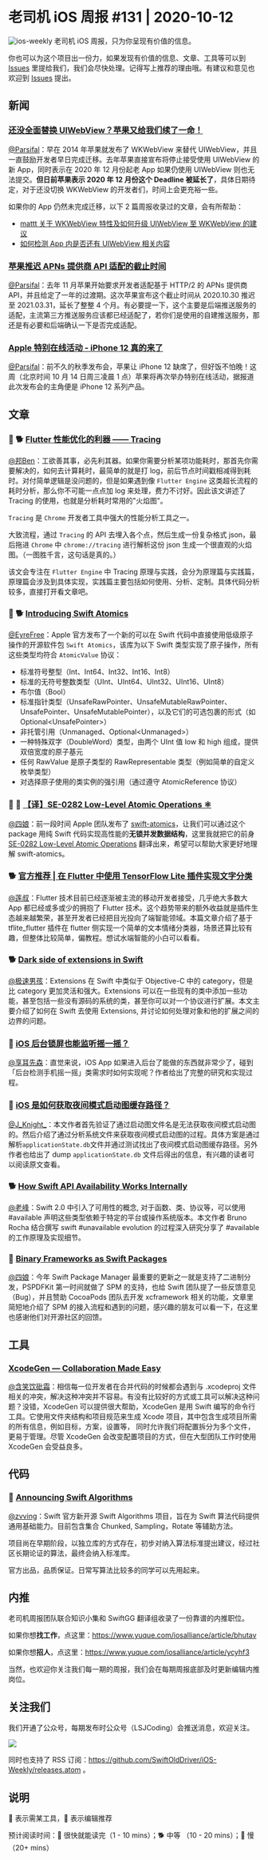 # 老司机 iOS 周报 #131 | 2020-10-12

![ios-weekly](https://github.com/SwiftOldDriver/iOS-Weekly/blob/master/assets/ios-weekly.png?raw=true)
老司机 iOS 周报，只为你呈现有价值的信息。

你也可以为这个项目出一份力，如果发现有价值的信息、文章、工具等可以到 [Issues](https://github.com/SwiftOldDriver/iOS-Weekly/issues) 里提给我们，我们会尽快处理。记得写上推荐的理由哦。有建议和意见也欢迎到 [Issues](https://github.com/SwiftOldDriver/iOS-Weekly/issues) 提出。

## 新闻

### [还没全面替换 UIWebView？苹果又给我们续了一命！](https://developer.apple.com/news/?id=edwud51q)

[@Parsifal](https://github.com/ParsifalC)：早在 2014 年苹果就发布了 WKWebView 来替代 UIWebView，并且一直鼓励开发者早日完成迁移。去年苹果直接宣布将停止接受使用 UIWebView 的 新 App，同时表示在 2020 年 12 月份起老 App 如果仍使用 UIWebView 则也无法提交。**但日前苹果表示 2020 年 12 月份这个 Deadline 被延长了**，具体日期待定，对于还没切换 WKWebView 的开发者们，时间上会更充裕一些。

如果你的 App 仍然未完成迁移，以下 2 篇周报收录过的文章，会有所帮助：

- [mattt 关于 WKWebView 特性及如何升级 UIWebView 至 WKWebView 的建议](https://nshipster.com/wkwebview/)
- [如何检测 App 内是否还有 UIWebView 相关内容](https://blog.kulman.sk/determining-which-frameworks-use-uiwebview)

### [苹果推迟 APNs 提供商 API 适配的截止时间](https://developer.apple.com/news/?id=edwud51q)

[@Parsifal](https://github.com/ParsifalC)：去年 11 月苹果开始要求开发者适配基于 HTTP/2 的 APNs 提供商 API，并且给定了一年的过渡期。这次苹果宣布这个截止时间从 2020.10.30 推迟至 2021.03.31，延长了整整 4 个月。有必要提一下，这个主要是后端推送服务的适配，主流第三方推送服务应该都已经适配了，若你们是使用的自建推送服务，那还是有必要和后端确认一下是否完成适配。

### [Apple 特别在线活动 - iPhone 12 真的来了](https://mp.weixin.qq.com/s/QhoHQNfaMkKNXBD0oKRTAg)

[@Parsifal](https://github.com/ParsifalC)：前不久的秋季发布会，苹果让 iPhone 12 缺席了，但好饭不怕晚！这周（北京时间 10 月 14 日周三凌晨 1 点）苹果将再次举办特别在线活动，据报道此次发布会的主角便是 iPhone 12 系列产品。

## 文章

### 🌟 🐕 [Flutter 性能优化的利器 —— Tracing](https://mp.weixin.qq.com/s/qlCSF7tCPbERiTm7chXNMA)

[@邦Ben](https://weibo.com/linwenbang)：工欲善其事，必先利其器。如果你需要分析某项功能耗时，那首先你需要解决的，如何去计算耗时，最简单的就是打 log，前后节点时间戳相减得到耗时。对付简单逻辑是没问题的，但是如果遇到像 `Flutter Engine` 这类超长流程的耗时分析，那么你不可能一点点加 log 来处理，费力不讨好。因此该文讲述了 Tracing 的使用，也就是分析耗时常用的"火焰图"。

`Tracing` 是 `Chrome` 开发者工具中强大的性能分析工具之一。

大致流程，通过 `Tracing` 的 API 去埋入各个点，然后生成一份复杂格式 json，最后拖进 `Chrome` 中 `chrome://tracing` 进行解析这份 json 生成一个很直观的火焰图。（一图胜千言，这句话是真的。）

该文会专注在 `Flutter Engine` 中 Tracing 原理与实践，会分为原理篇与实践篇，原理篇会涉及到具体实现，实践篇主要包括如何使用、分析、定制。具体代码分析较多，直接打开看文章吧。

### 🌟 🐕 [Introducing Swift Atomics](https://swift.org/blog/swift-atomics/)

[@EyreFree](https://github.com/EyreFree)：Apple 官方发布了一个新的可以在 Swift 代码中直接使用低级原子操作的开源软件包 `Swift Atomics`，该库为以下 Swift 类型实现了原子操作，所有这些类型均符合 `AtomicValue` 协议：

- 标准符号整型（Int、Int64、Int32、Int16、Int8）
- 标准的无符号整数类型（UInt、UInt64、UInt32、UInt16、UInt8）
- 布尔值（Bool）
- 标准指针类型（UnsafeRawPointer、UnsafeMutableRawPointer、UnsafePointer<T>、UnsafeMutablePointer<T>），以及它们的可选包裹的形式（如 Optional<UnsafePointer<T>>）
- 非托管引用（Unmanaged<T>、Optional<Unmanaged<T>>）
- 一种特殊双字（DoubleWord）类型，由两个 UInt 值 low 和 high 组成，提供双倍宽度的原子基元
- 任何 RawValue 是原子类型的 RawRepresentable 类型（例如简单的自定义枚举类型）
- 对选择原子使用的类实例的强引用（通过遵守 AtomicReference 协议）
  
### 🌟 🐢 [【译】SE-0282 Low-Level Atomic Operations ⚛︎](https://kemchenj.github.io/2020-10-02/)

[@四娘](https://kemchenj.github.io/)：前一段时间 Apple 团队发布了 [swift-atomics](https://github.com/apple/swift-atomics)，让我们可以通过这个 package 用纯 Swift 代码实现高性能的**无锁并发数据结构**，这里我就把它的前身 [SE-0282 Low-Level Atomic Operations](https://kemchenj.github.io/2020-10-02/) 翻译出来，希望可以帮助大家更好地理解 swift-atomics。

### 🐕 [官方推荐 | 在 Flutter 中使用 TensorFlow Lite 插件实现文字分类](https://mp.weixin.qq.com/s/cdcirQCKMS3fkSnz4tL5ig)

[@莲叔](http://aaaron7.github.io/)：Flutter 技术目前已经逐渐被主流的移动开发者接受，几乎绝大多数大 App 都已经或多或少的拥抱了 Flutter 技术。这个趋势带来的额外收益就是插件生态越来越繁荣，甚至开发者已经把目光投向了端智能领域。本篇文章介绍了基于 tflite_flutter 插件在 flutter 侧实现一个简单的文本情绪分类器，场景还算比较有趣，但整体比较简单，偏教程。想试水端智能的小白可以看看。

### 🐕 [Dark side of extensions in Swift](https://dmtopolog.com/dark-side-of-extensions/)

[@极速男孩](https://github.com/ztlyyznf001)：Extensions 在 Swift 中类似于 Objective-C 中的 category，但是比 category 更加灵活和强大。Extensions 可以在一些现有的类中添加一些功能，甚至包括一些没有源码的系统的类，甚至你可以对一个协议进行扩展。本文主要介绍了如何在 Swift 去使用 Extensions, 并讨论如何处理对象和他的扩展之间的边界的问题。

### 🐎 [iOS 后台锁屏也能监听摇一摇？](https://juejin.im/post/6881420727371694093)

[@享耳先森](https://github.com/iblacksun)：直觉来说，iOS App 如果进入后台了能做的东西就非常少了，碰到「后台检测手机摇一摇」类需求时如何实现呢？作者给出了完整的研究和实现过程。

### 🐎 [iOS 是如何获取夜间模式启动图缓存路径？](https://ai-chan.top/hexo/2020/09/27/iOS-Snapshots/)

[@J_Knight_](https://weibo.com/1929625262/profile?rightmod=1&wvr=6&mod=personinfo&is_all=1)：本文作者首先验证了通过启动图文件名是无法获取夜间模式启动图的。然后介绍了通过分析系统文件来获取夜间模式启动图的过程。具体方案是通过解析``applicationState.db``文件并通过测试找出了夜间模式启动图缓存路径。另外作者也给出了 dump ``applicationState.db`` 文件后得出的信息，有兴趣的读者可以阅读原文查看。

### 🐕 [How Swift API Availability Works Internally](https://swiftrocks.com/how-availability-works-internally-in-swift)

[@老峰](https://github.com/Gesantung)：Swift 2.0 中引入了可用性的概念, 对于函数、类、协议等，可以使用 #available 声明这些类型依赖于特定的平台或操作系统版本。本文作者 Bruno Rocha 结合撰写 swift #unavailable evolution 的过程深入研究分享了 #available 的工作原理及实现细节。

### 🐎 [Binary Frameworks as Swift Packages](https://pspdfkit.com/blog/2020/binary-frameworks-as-swift-packages/)

[@四娘](https://kemchenj.github.io/)：今年 Swift Package Manager 最重要的更新之一就是支持了二进制分发，PSPDFKit 第一时间就做了 SPM 的支持，也给 Swift 团队提了一些反馈意见（Bug），并且赞助 CocoaPods 团队去开发 xcframework 相关的功能，文章里简短地介绍了 SPM 的接入流程和遇到的问题，感兴趣的朋友可以看一下，在这里也感谢他们对开源社区的回馈。

## 工具

### [XcodeGen — Collaboration Made Easy](https://medium.com/dev-jam/xcodegen-collaboration-made-easy-9d1fdef548de?source=friends_link&sk=e13d571c9544f878a3c1510778a988c9)

[@含笑饮砒霜](https://weibo.com/chinafishnews/)：相信每一位开发者在合并代码的时候都会遇到与 .xcodeproj 文件相关的冲突，解决这种冲突并不容易。有没有比较好的方式或工具可以解决这种问题？没错，XcodeGen 可以提供很大帮助，XcodeGen 是用 Swift 编写的命令行工具。它使用文件夹结构和项目规范来生成 Xcode 项目，其中包含生成项目所需的所有信息，例如目标，方案，设置等， 同时允许我们将配置拆分为多个文件，更易于管理。尽管 XcodeGen 会改变配置项目的方式，但在大型团队工作时使用 XcodeGen 会受益良多。

## 代码

### 🐎 [Announcing Swift Algorithms](https://swift.org/blog/swift-algorithms/)

[@zvving](https://github.com/zvving)：Swift 官方新开源 Swift Algorithms 项目，旨在为 Swift 算法代码提供通用基础能力。目前包含集合 Chunked, Sampling，Rotate 等辅助方法。

项目尚在早期阶段，以独立库的方式存在，初步对纳入算法标准提出建议，经过社区长期论证的算法，最终会纳入标准库。

官方出品，品质保证。日常写算法比较多的同学可以先用起来。

## 内推

老司机周报团队联合知识小集和 SwiftGG 翻译组收录了一份靠谱的内推职位。

如果你想**找工作**，点这里：https://www.yuque.com/iosalliance/article/bhutav

如果你想**招人**，点这里：https://www.yuque.com/iosalliance/article/ycyhf3

当然，也欢迎你关注我们每一期的周报，我们会在每期周报底部及时更新编辑内推岗位。

## 关注我们

我们开通了公众号，每期发布时公众号（LSJCoding）会推送消息，欢迎关注。

![](https://github.com/SwiftOldDriver/iOS-Weekly/blob/master/assets/qrcode_for_wechat.jpg?raw=true)

同时也支持了 RSS 订阅：https://github.com/SwiftOldDriver/iOS-Weekly/releases.atom 。

## 说明

🚧 表示需某工具，🌟 表示编辑推荐

预计阅读时间：🐎 很快就能读完（1 - 10 mins）；🐕 中等 （10 - 20 mins）；🐢 慢（20+ mins）
